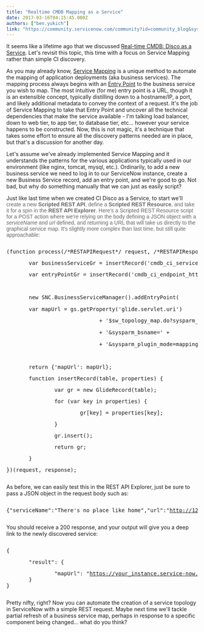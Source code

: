 ```yaml
---
title: "Realtime CMDB Mapping as a Service"
date: 2017-03-16T04:15:45.000Z
authors: ["ben.yukich"]
link: "https://community.servicenow.com/community?id=community_blog&sys_id=721d62e5dbd0dbc01dcaf3231f961988"
---
```

<p>It seems like a lifetime ago that we discussed <a __default_attr="5556" __jive_macro_name="blogpost" class="jive_macro jive_macro_blogpost" data-orig-content="Real-time CMDB: Disco as a Service" data-renderedposition="10_294.78125_248_16" href="/community?id=community_blog&sys_id=bacda2e9dbd0dbc01dcaf3231f961942" modifiedtitle="true" title="Real-time CMDB: Disco as a Service">Real-time CMDB: Disco as a Service</a>. Let's revisit this topic, this time with a focus on Service Mapping rather than simple CI discovery.</p><p></p><p>As you may already know, <a title="ocs.servicenow.com/bundle/istanbul-it-operations-management/page/product/service-mapping/reference/c_ServiceMappingOverview.html" href="https://docs.servicenow.com/bundle/istanbul-it-operations-management/page/product/service-mapping/reference/c_ServiceMappingOverview.html">Service Mapping</a> is a unique method to automate the mapping of application deployments (aka business services). The mapping process always begins with an <a title="ocs.servicenow.com/bundle/istanbul-it-operations-management/page/product/service-mapping/reference/r_EntryPointsforBizSvcDef.html#r_EntryPointsforBizSvcDef" href="https://docs.servicenow.com/bundle/istanbul-it-operations-management/page/product/service-mapping/reference/r_EntryPointsforBizSvcDef.html#r_EntryPointsforBizSvcDef">Entry Point</a> to the business service you wish to map. The most intuitive (for me) entry point is a URL, though it is an extensible concept, typically distilling down to a hostname/IP, a port, and likely additional metadata to convey the context of a request. It's the job of Service Mapping to take that Entry Point and uncover all the technical dependencies that make the service available - I'm talking load balancer, down to web tier, to app tier, to database tier, etc... however your service happens to be constructed. Now, this is not magic, it's a technique that takes some effort to ensure all the discovery patterns needed are in place, but that's a discussion for another day.</p><p></p><p>Let's assume we've already implemented Service Mapping and it understands the patterns for the various applications typically used in our environment (like nginx, tomcat, mysql, etc.). Ordinarily, to add a new business service we need to log in to our ServiceNow instance, create a new Business Service record, add an entry point, and we're good to go. Not bad, but why do something manually that we can just as easily script?</p><p></p><p>Just like last time when we created CI Disco as a Service, to start we'll <span style="color: #666666; font-family: arial, sans-serif;">create a new </span><span style="font-family: arial, sans-serif; color: #666666;"><strong>Scripted REST API</strong></span><span style="color: #666666; font-family: arial, sans-serif;">, define a </span><span style="font-family: arial, sans-serif; color: #666666;"><strong>Scripted REST Resource</strong></span><span style="color: #666666; font-family: arial, sans-serif;">, </span><span style="color: #666666; font-family: arial, sans-serif;">and take it for a spin in the </span><span style="font-family: arial, sans-serif; color: #666666;"><strong>REST API Explorer</strong></span><span style="color: #666666; font-family: arial, sans-serif;">. Here's a Scripted REST Resource script for a POST action where we're relying on the body defining a JSON object with a </span><span style="font-family: arial, sans-serif; color: #666666;"><em>serviceName</em></span><span style="color: #666666; font-family: arial, sans-serif;"> and </span><span style="font-family: arial, sans-serif; color: #666666;"><em>url </em>defined</span><span style="color: #666666; font-family: arial, sans-serif;">, and returning a URL that will take us directly to the graphical service map. It's slightly more complex than last time, but still quite approachable:</span></p><pre __default_attr="javascript" __jive_macro_name="code" class="jive_macro_code _jivemacro_uid_14896167521055365 jive_text_macro" data-renderedposition="344_8_1120_352" jivemacro_uid="_14896167521055365" modifiedtitle="true"><p>(function process(/*RESTAPIRequest*/ request, /*RESTAPIResponse*/ response) {   </p><p>       var businessServiceGr = insertRecord('cmdb_ci_service_discovered', {'name':request.body.data.serviceName, 'operational_status':'1', 'traffic_discovery':'false'});</p><p>       var entryPointGr = insertRecord('cmdb_ci_endpoint_http', {'url':request.body.data.url});</p><p>       </p><p>       new SNC.BusinessServiceManager().addEntryPoint(<span style="color: rgba(0, 0, 0, 0); font-family: Consolas, 'Courier New', Courier, mono, serif; font-size: 12px;">businessServiceGr</span>.sys_id, <span style="color: rgba(0, 0, 0, 0); font-family: Consolas, 'Courier New', Courier, mono, serif; font-size: 12px;">entryPointGr</span>);</p><p>       var mapUrl = gs.getProperty('glide.servlet.uri') </p><p>                             + '$sw_topology_map.do?sysparm_bsid=' + <span style="color: rgba(0, 0, 0, 0); font-family: Consolas, 'Courier New', Courier, mono, serif; font-size: 12px;">businessServiceGr</span>.sys_id </p><p>                             + '&amp;sysparm_bsname=' + <span style="color: rgba(0, 0, 0, 0); font-family: Consolas, 'Courier New', Courier, mono, serif; font-size: 12px;">businessServiceGr</span>.name </p><p>                             + '&amp;sysparm_plugin_mode=mapping';</p><p>       </p><p>       return {'mapUrl': mapUrl};   </p><p></p><p>       function insertRecord(table, properties) {</p><p>               var gr = new GlideRecord(table);</p><p>               for (var key in properties) {</p><p>                       gr[key] = properties[key];</p><p>               }</p><p>               gr.insert();</p><p></p><p>               return gr;</p><p>       }</p><p>})(request, response);</p></pre><p></p><p>As before, we can easily test this in the REST API Explorer, just be sure to pass a JSON object in the request body such as:</p><pre __default_attr="javascript" __jive_macro_name="code" class="jive_macro_code _jivemacro_uid_14896189905882170 jive_text_macro" data-renderedposition="738_8_1120_16" jivemacro_uid="_14896189905882170"><p><span class="ng-binding"><span>{"serviceName":"There's no place like home","url":"</span><a title="" _jive_internal="true" href="http://127.0.0.1" rel="nofollow" target="_blank">http://127.0.0.1</a><span>"}</span></span></p></pre><p></p><p>You should receive a 200 response, and your output will give you a deep link to the newly discovered service:</p><pre __default_attr="javascript" __jive_macro_name="code" class="_jivemacro_uid_14896190349551640 jive_macro_code jive_text_macro" data-renderedposition="796_8_1120_80" jivemacro_uid="_14896190349551640" modifiedtitle="true"><p><span class="ng-binding">{</span></p><p><span class="ng-binding">       "result": {</span></p><p><span class="ng-binding"><span>               "mapUrl": "</span><a title="" _jive_internal="true" href="https://your_instance.service-now.com/$sw_topology_map.do?sysparm_bsid=806519d5dba13a00f3223ecf9d961976&sysparm_bsname=There's" rel="nofollow" target="_blank">https://your_instance.service-now.com/$sw_topology_map.do?sysparm_bsid=806519d5dba13a00f3223ecf9d961976&amp;sysparm_bsname=There's</a><span> no place like home&amp;sysparm_plugin_mode=mapping"</span><br/>       }<br/>}</span></p></pre><p></p><p>Pretty nifty, right? Now you can automate the creation of a service topology in ServiceNow with a simple REST request. Maybe next time we'll tackle partial refresh of a business service map, perhaps in response to a specific component being changed... what do you think?</p>